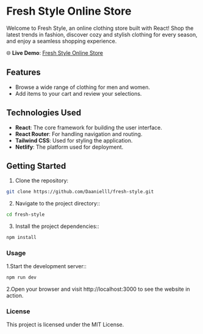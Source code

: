# Fresh Style Online Store

Welcome to Fresh Style, an online clothing store built with React! Shop the latest trends in fashion, discover cozy and stylish clothing for every season, and enjoy a seamless shopping experience.

🌐 **Live Demo**: [Fresh Style Online Store](https://main--leafy-speculoos-ff9554.netlify.app/)

## Features

- Browse a wide range of clothing for men and women.
- Add items to your cart and review your selections.

## Technologies Used

- **React**: The core framework for building the user interface.
- **React Router**: For handling navigation and routing.
- **Tailwind CSS**: Used for styling the application.
- **Netlify**: The platform used for deployment.

## Getting Started

1. Clone the repository:

```bash
git clone https://github.com/Daanielll/fresh-style.git
```

2. Navigate to the project directory::

```bash
cd fresh-style
```

3. Install the project dependencies::

```bash
npm install
```

### Usage

1.Start the development server::

```bash
npm run dev
```

2.Open your browser and visit http://localhost:3000 to see the website in action.

### License

This project is licensed under the MIT License.
